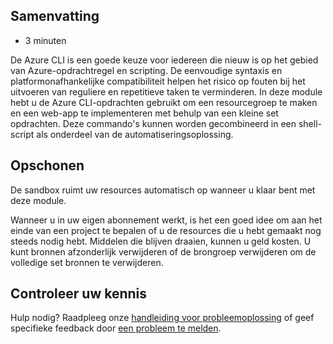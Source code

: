 ## Samenvatting

- 3 minuten

De Azure CLI is een goede keuze voor iedereen die nieuw is op het gebied
van Azure-opdrachtregel en scripting. De eenvoudige syntaxis en
platformonafhankelijke compatibiliteit helpen het risico op fouten bij
het uitvoeren van reguliere en repetitieve taken te verminderen. In deze
module hebt u de Azure CLI-opdrachten gebruikt om een resourcegroep te
maken en een web-app te implementeren met behulp van een kleine set
opdrachten. Deze commando's kunnen worden gecombineerd in een
shell-script als onderdeel van de automatiseringsoplossing.

## Opschonen

De sandbox ruimt uw resources automatisch op wanneer u klaar bent met
deze module.

Wanneer u in uw eigen abonnement werkt, is het een goed idee om aan het
einde van een project te bepalen of u de resources die u hebt gemaakt
nog steeds nodig hebt. Middelen die blijven draaien, kunnen u geld
kosten. U kunt bronnen afzonderlijk verwijderen of de brongroep
verwijderen om de volledige set bronnen te verwijderen.

## Controleer uw kennis

Hulp nodig? Raadpleeg onze [handleiding voor
probleemoplossing](https://docs.microsoft.com/en-us/learn/support/troubleshooting?uid=learn.control-azure-services-with-cli.6-summary&documentId=fb47adc7-2593-ba24-c58b-d3b849d82f68&versionIndependentDocumentId=9de0e339-1673-8d21-373e-8a6fa7c2df03&contentPath=%2FMicrosoftDocs%2Flearn-pr%2Fblob%2Flive%2Flearn-pr%2Fazure%2Fcontrol-azure-services-with-cli%2F6-summary.yml&url=https%3A%2F%2Fdocs.microsoft.com%2Fen-us%2Flearn%2Fmodules%2Fcontrol-azure-services-with-cli%2F6-summary&author=dbradish)
of geef specifieke feedback door [een probleem te
melden](https://docs.microsoft.com/en-us/learn/support/troubleshooting?uid=learn.control-azure-services-with-cli.6-summary&documentId=fb47adc7-2593-ba24-c58b-d3b849d82f68&versionIndependentDocumentId=9de0e339-1673-8d21-373e-8a6fa7c2df03&contentPath=%2FMicrosoftDocs%2Flearn-pr%2Fblob%2Flive%2Flearn-pr%2Fazure%2Fcontrol-azure-services-with-cli%2F6-summary.yml&url=https%3A%2F%2Fdocs.microsoft.com%2Fen-us%2Flearn%2Fmodules%2Fcontrol-azure-services-with-cli%2F6-summary&author=dbradish#report-feedback).
